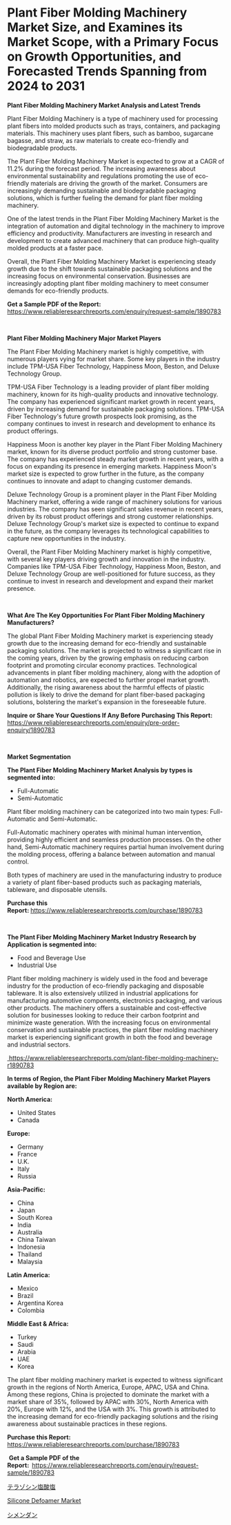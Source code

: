 <p><h1>Plant Fiber Molding Machinery Market Size, and Examines its Market Scope, with a Primary Focus on Growth Opportunities, and Forecasted Trends Spanning from 2024 to 2031</h1></p><p><strong>Plant Fiber Molding Machinery Market Analysis and Latest Trends</strong></p>
<p><p>Plant Fiber Molding Machinery is a type of machinery used for processing plant fibers into molded products such as trays, containers, and packaging materials. This machinery uses plant fibers, such as bamboo, sugarcane bagasse, and straw, as raw materials to create eco-friendly and biodegradable products.</p><p>The Plant Fiber Molding Machinery Market is expected to grow at a CAGR of 11.2% during the forecast period. The increasing awareness about environmental sustainability and regulations promoting the use of eco-friendly materials are driving the growth of the market. Consumers are increasingly demanding sustainable and biodegradable packaging solutions, which is further fueling the demand for plant fiber molding machinery.</p><p>One of the latest trends in the Plant Fiber Molding Machinery Market is the integration of automation and digital technology in the machinery to improve efficiency and productivity. Manufacturers are investing in research and development to create advanced machinery that can produce high-quality molded products at a faster pace.</p><p>Overall, the Plant Fiber Molding Machinery Market is experiencing steady growth due to the shift towards sustainable packaging solutions and the increasing focus on environmental conservation. Businesses are increasingly adopting plant fiber molding machinery to meet consumer demands for eco-friendly products.</p></p>
<p><strong>Get a Sample PDF of the Report:&nbsp;</strong> <a href="https://www.reliableresearchreports.com/enquiry/request-sample/1890783">https://www.reliableresearchreports.com/enquiry/request-sample/1890783</a></p>
<p>&nbsp;</p>
<p><strong>Plant Fiber Molding Machinery Major Market Players</strong></p>
<p><p>The Plant Fiber Molding Machinery market is highly competitive, with numerous players vying for market share. Some key players in the industry include TPM-USA Fiber Technology, Happiness Moon, Beston, and Deluxe Technology Group.</p><p>TPM-USA Fiber Technology is a leading provider of plant fiber molding machinery, known for its high-quality products and innovative technology. The company has experienced significant market growth in recent years, driven by increasing demand for sustainable packaging solutions. TPM-USA Fiber Technology's future growth prospects look promising, as the company continues to invest in research and development to enhance its product offerings.</p><p>Happiness Moon is another key player in the Plant Fiber Molding Machinery market, known for its diverse product portfolio and strong customer base. The company has experienced steady market growth in recent years, with a focus on expanding its presence in emerging markets. Happiness Moon's market size is expected to grow further in the future, as the company continues to innovate and adapt to changing customer demands.</p><p>Deluxe Technology Group is a prominent player in the Plant Fiber Molding Machinery market, offering a wide range of machinery solutions for various industries. The company has seen significant sales revenue in recent years, driven by its robust product offerings and strong customer relationships. Deluxe Technology Group's market size is expected to continue to expand in the future, as the company leverages its technological capabilities to capture new opportunities in the industry.</p><p>Overall, the Plant Fiber Molding Machinery market is highly competitive, with several key players driving growth and innovation in the industry. Companies like TPM-USA Fiber Technology, Happiness Moon, Beston, and Deluxe Technology Group are well-positioned for future success, as they continue to invest in research and development and expand their market presence.</p></p>
<p>&nbsp;</p>
<p><strong>What Are The Key Opportunities For Plant Fiber Molding Machinery Manufacturers?</strong></p>
<p><p>The global Plant Fiber Molding Machinery market is experiencing steady growth due to the increasing demand for eco-friendly and sustainable packaging solutions. The market is projected to witness a significant rise in the coming years, driven by the growing emphasis on reducing carbon footprint and promoting circular economy practices. Technological advancements in plant fiber molding machinery, along with the adoption of automation and robotics, are expected to further propel market growth. Additionally, the rising awareness about the harmful effects of plastic pollution is likely to drive the demand for plant fiber-based packaging solutions, bolstering the market's expansion in the foreseeable future.</p></p>
<p><strong>Inquire or Share Your Questions If Any Before Purchasing This Report:</strong> <a href="https://www.reliableresearchreports.com/enquiry/pre-order-enquiry/1890783">https://www.reliableresearchreports.com/enquiry/pre-order-enquiry/1890783</a></p>
<p>&nbsp;</p>
<p><strong>Market Segmentation</strong></p>
<p><strong>The Plant Fiber Molding Machinery Market Analysis by types is segmented into:</strong></p>
<p><ul><li>Full-Automatic</li><li>Semi-Automatic</li></ul></p>
<p><p>Plant fiber molding machinery can be categorized into two main types: Full-Automatic and Semi-Automatic. </p><p>Full-Automatic machinery operates with minimal human intervention, providing highly efficient and seamless production processes. On the other hand, Semi-Automatic machinery requires partial human involvement during the molding process, offering a balance between automation and manual control. </p><p>Both types of machinery are used in the manufacturing industry to produce a variety of plant fiber-based products such as packaging materials, tableware, and disposable utensils.</p></p>
<p><strong>Purchase this Report:&nbsp;</strong><a href="https://www.reliableresearchreports.com/purchase/1890783">https://www.reliableresearchreports.com/purchase/1890783</a></p>
<p>&nbsp;</p>
<p><strong>The Plant Fiber Molding Machinery Market Industry Research by Application is segmented into:</strong></p>
<p><ul><li>Food and Beverage Use</li><li>Industrial Use</li></ul></p>
<p><p>Plant fiber molding machinery is widely used in the food and beverage industry for the production of eco-friendly packaging and disposable tableware. It is also extensively utilized in industrial applications for manufacturing automotive components, electronics packaging, and various other products. The machinery offers a sustainable and cost-effective solution for businesses looking to reduce their carbon footprint and minimize waste generation. With the increasing focus on environmental conservation and sustainable practices, the plant fiber molding machinery market is experiencing significant growth in both the food and beverage and industrial sectors.</p></p>
<p><a href="https://www.reliableresearchreports.com/plant-fiber-molding-machinery-r1890783">&nbsp;https://www.reliableresearchreports.com/plant-fiber-molding-machinery-r1890783</a></p>
<p><strong>In terms of Region, the Plant Fiber Molding Machinery Market Players available by Region are:</strong></p>
<p>
    <p> <strong> North America: </strong>
        <ul>
            <li>United States</li>
            <li>Canada</li>
        </ul>
        </p> 
    <p> <strong> Europe: </strong>
        <ul>
            <li>Germany</li>
            <li>France</li>
            <li>U.K.</li>
            <li>Italy</li>
            <li>Russia</li>
        </ul>
        </p> 
    <p> <strong> Asia-Pacific: </strong>
        <ul>
            <li>China</li>
            <li>Japan</li>
            <li>South Korea</li>
            <li>India</li>
            <li>Australia</li>
            <li>China Taiwan</li>
            <li>Indonesia</li>
            <li>Thailand</li>
            <li>Malaysia</li>
        </ul>
        </p> 
    <p> <strong> Latin America: </strong>
        <ul>
            <li>Mexico</li>
            <li>Brazil</li>
            <li>Argentina Korea</li>
            <li>Colombia</li>
        </ul>
        </p> 
    <p> <strong> Middle East & Africa: </strong>
        <ul>
            <li>Turkey</li>
            <li>Saudi</li>
            <li>Arabia</li>
            <li>UAE</li>
            <li>Korea</li>
        </ul>
    </p>
    </p>
<p><p>The plant fiber molding machinery market is expected to witness significant growth in the regions of North America, Europe, APAC, USA and China. Among these regions, China is projected to dominate the market with a market share of 35%, followed by APAC with 30%, North America with 20%, Europe with 12%, and the USA with 3%. This growth is attributed to the increasing demand for eco-friendly packaging solutions and the rising awareness about sustainable practices in these regions.</p></p>
<p><strong>Purchase this Report: </strong><a href="https://www.reliableresearchreports.com/purchase/1890783">https://www.reliableresearchreports.com/purchase/1890783</a></p>
<p>&nbsp;<strong>Get a Sample PDF of the Report:&nbsp;&nbsp;</strong><a href="https://www.reliableresearchreports.com/enquiry/request-sample/1890783">https://www.reliableresearchreports.com/enquiry/request-sample/1890783</a></p>
<p><strong></strong></p>
<p><p><a href="https://github.com/leigh4852023/Market-Research-Report-List-1/blob/main/383855944746.md">テラゾシン塩酸塩</a></p><p><a href="https://issuu.com/reportprime-2/docs/silicone-defoamer-market-size-2030.pptx">Silicone Defoamer Market</a></p><p><a href="https://github.com/alyle7648/Market-Research-Report-List-1/blob/main/371103444745.md">シメンダン</a></p></p>